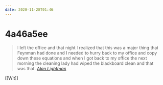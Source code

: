 ```yaml
---
date: 2020-11-28T01:46
---
```


# 4a46a5ee

> I left the office and that night I realized that this was a major thing that Feynman had done and I needed to hurry back to my office and copy down these equations and when I got back to my office the next morning the cleaning lady had wiped the blackboard clean and that was that. [*Alan Lightman*](https://nautil.us/issue/16/nothingness/ingenious-alan-lightman)

[[Wit]]